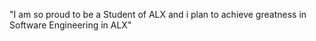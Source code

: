  
"I am so proud to be a Student of ALX and i plan to achieve greatness in Software Engineering in ALX"

